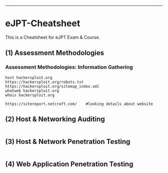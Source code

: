 

--------------------------------------------------------------------------------------------------
# eJPT-Cheatsheet            
This is a Cheatsheet for eJPT Exam & Course.

## (1)  Assessment Methodologies

### Assessment Methodologies: Information Gathering
```
host hackersploit.org
https://hackersploit.org/robots.txt
https://hackersploit.org/sitemap_index.xml
whatweb hackersploit.org
whois hackersploit.org

https://sitereport.netcraft.com/    #looking details about website

```

## (2) Host & Networking Auditing
```

```

## (3) Host & Network Penetration Testing

```
```
## (4) Web Application Penetration Testing

```
```
